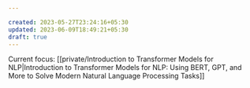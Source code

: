 ```yaml
---

created: 2023-05-27T23:24:16+05:30
updated: 2023-06-09T18:49:21+05:30
draft: true
---
```


Current focus: [[private/Introduction to Transformer Models for NLP|Introduction to Transformer Models for NLP: Using BERT, GPT, and More to Solve Modern Natural Language Processing Tasks]]


